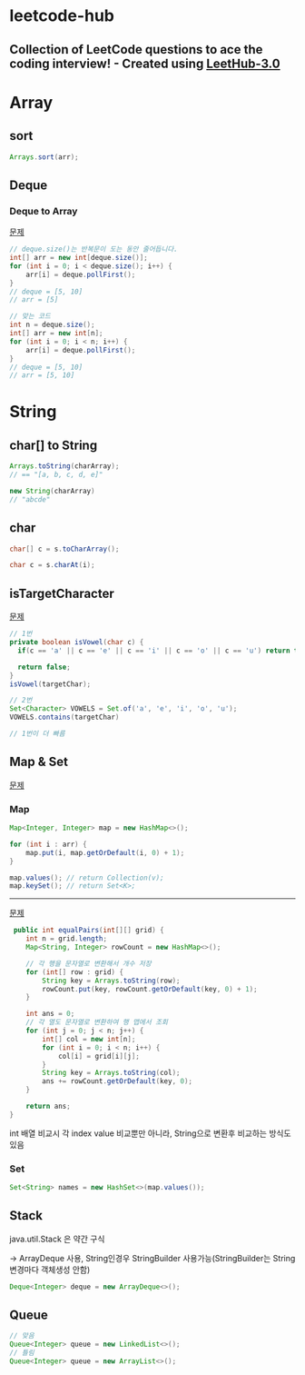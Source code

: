 # leetcode-hub
Collection of LeetCode questions to ace the coding interview! - Created using [LeetHub-3.0](https://github.com/raphaelheinz/LeetHub-3.0)
---

# Array

## sort

```java
Arrays.sort(arr);
```

## Deque

### Deque to Array

[문제](0735-asteroid-collision/0735-asteroid-collision.java)

```java
// deque.size()는 반복문이 도는 동안 줄어듭니다.
int[] arr = new int[deque.size()];
for (int i = 0; i < deque.size(); i++) {
    arr[i] = deque.pollFirst();
}
// deque = [5, 10]
// arr = [5]

// 맞는 코드
int n = deque.size();
int[] arr = new int[n];
for (int i = 0; i < n; i++) {
    arr[i] = deque.pollFirst();
}
// deque = [5, 10]
// arr = [5, 10]

```

# String

## char[] to String

```java
Arrays.toString(charArray);
// == "[a, b, c, d, e]"

new String(charArray)
// "abcde"
```

## char

```java
char[] c = s.toCharArray();

char c = s.charAt(i);
```

## isTargetCharacter

[문제](1456-maximum-number-of-vowels-in-a-substring-of-given-length/1456-maximum-number-of-vowels-in-a-substring-of-given-length.java)

```java
// 1번
private boolean isVowel(char c) {
  if(c == 'a' || c == 'e' || c == 'i' || c == 'o' || c == 'u') return true;

  return false;
}
isVowel(targetChar);

// 2번
Set<Character> VOWELS = Set.of('a', 'e', 'i', 'o', 'u');
VOWELS.contains(targetChar)

// 1번이 더 빠름
```

## Map & Set

[문제](1207-unique-number-of-occurrences/1207-unique-number-of-occurrences.java)

### Map

```java
Map<Integer, Integer> map = new HashMap<>();

for (int i : arr) {
    map.put(i, map.getOrDefault(i, 0) + 1);
}

map.values(); // return Collection(v);
map.keySet(); // return Set<K>;
```

---

[문제](2352-equal-row-and-column-pairs/2352-equal-row-and-column-pairs.java)

```java
 public int equalPairs(int[][] grid) {
    int n = grid.length;
    Map<String, Integer> rowCount = new HashMap<>();

    // 각 행을 문자열로 변환해서 개수 저장
    for (int[] row : grid) {
        String key = Arrays.toString(row);
        rowCount.put(key, rowCount.getOrDefault(key, 0) + 1);
    }

    int ans = 0;
    // 각 열도 문자열로 변환하여 행 맵에서 조회
    for (int j = 0; j < n; j++) {
        int[] col = new int[n];
        for (int i = 0; i < n; i++) {
            col[i] = grid[i][j];
        }
        String key = Arrays.toString(col);
        ans += rowCount.getOrDefault(key, 0);
    }

    return ans;
}

```

int 배열 비교시 각 index value 비교뿐만 아니라,  String으로 변환후 비교하는 방식도 있음

### Set

```java
Set<String> names = new HashSet<>(map.values());
```

## Stack

java.util.Stack 은 약간 구식


-> ArrayDeque 사용, String인경우 StringBuilder 사용가능(StringBuilder는 String 변경마다 객체생성 안함)
```java
Deque<Integer> deque = new ArrayDeque<>();
```


## Queue

```java
// 맞음
Queue<Integer> queue = new LinkedList<>();
// 틀림
Queue<Integer> queue = new ArrayList<>();
```
